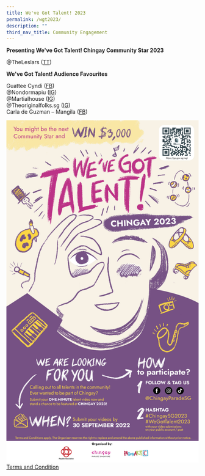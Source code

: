 ```yaml
---
title: We've Got Talent! 2023
permalink: /wgt2023/
description: ""
third_nav_title: Community Engagement
---
```

**Presenting We've Got Talent! Chingay Community Star 2023**

@TheLeslars ([TT](https://www.tiktok.com/@thelesslars/video/7147215679316364546?_r=1&_t=8VyLQeEP93C&is_from_webapp=v1&item_id=7147215679316364546))

**We've Got Talent! Audience Favourites**

Guattee Cyndi ([FB](https://www.facebook.com/CyndiOng0421/videos/380728100916277))<br>
@Nondormapiu ([IG](https://www.instagram.com/reel/Ci9pbVhjcIn/?igshid=NzNkNDdiOGI=))<br>
@Martialhouse ([IG](https://www.instagram.com/p/CirymTajvpx/))<br>
@Theoriginalfolks.sg ([IG](https://www.instagram.com/p/CjGOGqKP4V_/))<br>
Carla de Guzman – Mangila ([FB](https://www.facebook.com/carladgmangila/videos/882034786093126))


![We've Got Talent! 2023](/images/whats-on/WGT2023.jpg)
[Terms and Condition](/files/whats-on/Chingay%202023%20We%20Got%20Talent_Terms%20and%20Conditions_Final_14Jul22.pdf)